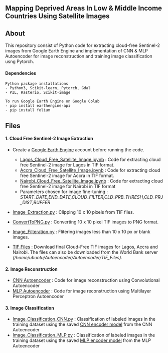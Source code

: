 ## Mapping Deprived Areas In Low & Middle Income Countries Using Satellite Images

## About
This repository consist of Python code for extracting cloud-free Sentinel-2 images from Google Earth Engine and implementation of CNN & MLP Autoencoder for image reconstruction and training image classification usng Pytorch.

#### Dependencies
```
Python package installations
- Python3, Scikit-learn, Pytorch, Gdal
- PIL, Rasterio, Scikit-image
```
```
To run Google Earth Engine on Google Colab
- pip install earthengine-api
- pip install folium
```

## Files 

#### **1. Cloud Free Sentinel-2 Image Extraction**
- Create a [Google Earth Engine](https://earthengine.google.com) account before running the code.

  - [Lagos_Cloud_Free_Satellite_Image.ipynb](https://github.com/arathinair11/Satellite-Imagery/blob/main/Lagos/Lagos_Cloud_Free_Satellite_Image.ipynb) :  Code for extracting cloud free Sentinel-2 image for Lagos in TIF format.
  - [Accra_Cloud_Free_Satellite_Image.ipynb](https://github.com/arathinair11/Satellite-Imagery/blob/main/Accra/Accra_Cloud_Free_Satellite_Image.ipynb) : Code for extracting cloud free Sentinel-2 image for Accra in TIF format.
  - [Nairobi_Cloud_Free_Satellite_Image.ipynb](https://github.com/arathinair11/Satellite-Imagery/blob/main/Nairobi/Nairobi_Cloud_Free_Satellite_Image.ipynb) : Code for extracting cloud free Sentinel-2 image for Nairobi in TIF format
   - Parameters chosen for image fine-tuning : *START_DATE,END_DATE,CLOUD_FILTER,CLD_PRB_THRESH,CLD_PRJ_DIST,BUFFER*
- [Image_Extraction.py](https://github.com/arathinair11/Satellite-Imagery/blob/main/Image%20Extraction%20%26%20Processing/Image_Extraction.py) : Clipping 10 x 10 pixels from TIF files.
- [ConvertToPNG.py](https://github.com/arathinair11/Satellite-Imagery/blob/main/Image%20Extraction%20%26%20Processing/ConvertToPNG.py) : Converting 10 x 10 pixel TIF images to PNG format.
- [Image_Filteration.py](https://github.com/arathinair11/Satellite-Imagery/blob/main/Image%20Extraction%20%26%20Processing/Image_Filteration.py) : Flitering images less than 10 x 10 px or blank images.
- [TIF Files](https://drive.google.com/drive/folders/1y-t8iV_hT73FOQrflBfAui3L1wc6osST?usp=sharing) : Download final Cloud-Free TIF images for Lagos, Accra and Nairobi. The files can also be downloaded from the World Bank server *(/home/ubuntu/Autoencoder/Autoencoder/TIF_Files)*.

#### **2. Image Reconstruction**
- [CNN Autoencoder](https://github.com/arathinair11/Satellite-Imagery/blob/main/Autoencoder/CNN_Autoencoder.py) : Code for image reconstruction using Convolutional Autoencoder
- [MLP Autoencoder](https://github.com/arathinair11/Satellite-Imagery/blob/main/Autoencoder/MLP_Autoencoder.py) : Code for image reconstruction using  Multilayer Perceptron Autoencoder

#### **3. Image Classification** 
- [Image_Classification_CNN.py](https://github.com/arathinair11/Satellite-Imagery/blob/main/Autoencoder/Image_Classification/Image_Classification_CNN.py) : Classification of labeled images in the training dataset using the saved [CNN encoder model](https://github.com/arathinair11/Satellite-Imagery/blob/main/Autoencoder/Model/enoder_autoencoder.pth) from the CNN Autoencoder
- [Image_Classification_MLP.py](https://github.com/arathinair11/Satellite-Imagery/blob/main/Autoencoder/Image_Classification/Image_Classification_MLP.py) : 
Classification of labeled images in the training dataset using the saved [MLP encoder model](https://github.com/arathinair11/Satellite-Imagery/blob/main/Autoencoder/Model/mlp_enoder_autoencoder.pth) from the MLP Autoencoder

